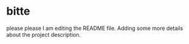 # bitte
please
please
I am editing the README file. Adding some more details about the project description.
